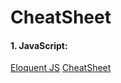 # CheatSheet

#### 1.  JavaScript: 
[Eloquent JS](http://eloquentjavascript.net/index.html)
[CheatSheet](https://github.com/boro741/Encyclo/blob/master/EloqJS.md)   